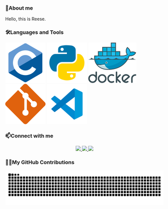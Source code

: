 ### 🙋About me

Hello, this is Reese. 


### 🛠️Languages and Tools

<div>
    <img src="https://raw.githubusercontent.com/Reese128/Reese/main/img/C.svg" alt="c">
    <img src="https://raw.githubusercontent.com/Reese128/Reese/main/img/Python.svg" alt="python">
    <img src="https://raw.githubusercontent.com/Reese128/Reese/main/img/Docker.svg" alt="docker">
    <img src="https://raw.githubusercontent.com/Reese128/Reese/main/img/git.svg" alt="git">
    <img src="https://raw.githubusercontent.com/Reese128/Reese/main/img/VS%20Code.svg" alt="vscode">
</div>


### 📫Connect with me

<div align="center">
  <a href="https://github.com/Reese128" class="social-badge">
    <img src="https://img.shields.io/badge/GitHub-100000?style=for-the-badge&logo=github&logoColor=white">
  </a>

  <a href="mailto:reese_duan@outlook.com" class="social-badge">
    <img src="https://img.shields.io/badge/邮箱-D14836?style=for-the-badge&logo=gmail&logoColor=white">
  </a>

  <!-- 微信：Reese521314 -->
  <a href="https://github.com/Reese128/Reese/main/img/wechat_me.jpg" class="social-badge">
    <img src="https://img.shields.io/badge/微信-ddddd?style=for-the-badge&logo=wechat&logoColor=white">
  </a>
</div>


### 👨‍💻My GitHub Contributions

<picture>
  <source media="(prefers-color-scheme: dark)" srcset="https://raw.githubusercontent.com/Reese128/Reese/output/github-contribution-grid-snake-dark.svg">
  <source media="(prefers-color-scheme: light)" srcset="https://raw.githubusercontent.com/Reese128/Reese/output/github-contribution-grid-snake.svg">
  <img alt="GitHub contribution grid snake animation" src="https://raw.githubusercontent.com/Reese128/Reese/output/github-contribution-grid-snake.svg">
</picture>